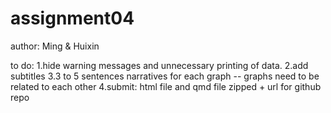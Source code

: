 # assignment04
author: Ming & Huixin

to do:
1.hide warning messages and unnecessary printing of data.
2.add subtitles
3.3 to 5 sentences narratives for each graph -- graphs need to be related to each other
4.submit: html file and qmd file zipped + url for github repo
